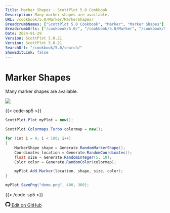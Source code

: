 ```yaml
---
Title: Marker Shapes - ScottPlot 5.0 Cookbook
Description: Many marker shapes are available.
URL: /cookbook/5.0/Marker/MarkerShapes/
BreadcrumbNames: ["ScottPlot 5.0 Cookbook", "Marker", "Marker Shapes"]
BreadcrumbUrls: ["/cookbook/5.0/", "/cookbook/5.0/Marker", "/cookbook/5.0/Marker/MarkerShapes"]
Date: 2024-01-29
Version: ScottPlot 5.0.21
Version: ScottPlot 5.0.21
SearchUrl: "/cookbook/5.0/search/"
ShowEditLink: false
---
```


# Marker Shapes


Many marker shapes are available.

[![](/cookbook/5.0/images/MarkerShapes.png?240128210832)](/cookbook/5.0/images/MarkerShapes.png?240128210832)

{{< code-sp5 >}}

```cs
ScottPlot.Plot myPlot = new();

ScottPlot.Colormaps.Turbo colormap = new();

for (int i = 0; i < 100; i++)
{
    MarkerShape shape = Generate.RandomMarkerShape();
    Coordinates location = Generate.RandomCoordinates();
    float size = Generate.RandomInteger(5, 10);
    Color color = Generate.RandomColor(colormap);

    myPlot.Add.Marker(location, shape, size, color);
}

myPlot.SavePng("demo.png", 400, 300);

```

{{< /code-sp5 >}}

<a href='https://github.com/ScottPlot/ScottPlot/blob/main/src/ScottPlot5/ScottPlot5%20Cookbook/Recipes/PlotTypes/Marker.cs'><svg xmlns="http://www.w3.org/2000/svg" width="16" height="16" fill="currentColor" class="mb-1 bi bi-github" viewBox="0 0 16 16">
  <path d="M8 0C3.58 0 0 3.58 0 8c0 3.54 2.29 6.53 5.47 7.59.4.07.55-.17.55-.38 0-.19-.01-.82-.01-1.49-2.01.37-2.53-.49-2.69-.94-.09-.23-.48-.94-.82-1.13-.28-.15-.68-.52-.01-.53.63-.01 1.08.58 1.23.82.72 1.21 1.87.87 2.33.66.07-.52.28-.87.51-1.07-1.78-.2-3.64-.89-3.64-3.95 0-.87.31-1.59.82-2.15-.08-.2-.36-1.02.08-2.12 0 0 .67-.21 2.2.82.64-.18 1.32-.27 2-.27s1.36.09 2 .27c1.53-1.04 2.2-.82 2.2-.82.44 1.1.16 1.92.08 2.12.51.56.82 1.27.82 2.15 0 3.07-1.87 3.75-3.65 3.95.29.25.54.73.54 1.48 0 1.07-.01 1.93-.01 2.2 0 .21.15.46.55.38A8.01 8.01 0 0 0 16 8c0-4.42-3.58-8-8-8"/>
</svg> Edit on GitHub</a>

